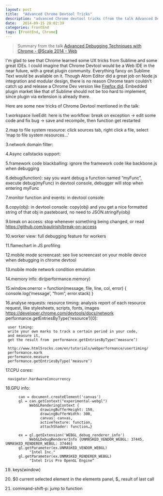 ```yaml
---
layout: post
title:  "Advanced Chrome Devtool Tricks"
description: "advanced Chrome devtool tricks (from the talk Advanced Debugging Techniques with Chrome - @Scale 2014 - Web)"
date:   2014-09-15 20:02:39
categories: FrontEnd
tags: [FrontEnd, Chrome]
---
```


> Summary from the talk [Advanced Debugging Techniques with Chrome - @Scale 2014 - Web](http://www.youtube.com/watch?v=B63jNjSVEbQ)

I'm glad to see that Chrome learned some UX tricks from Sublime and some great IDEs. I could imagine that Chrome Devtool would be a Web IDE in the near future, with a great plugin community. Everything fancy on Sublime Text would be available on it.
Though Atom Editor did a great job on Node.js integration and modular design, there is no reason Chrome team couldn't catch up and release a Chrome Dev version like [Firefox did](https://www.mozilla.org/en-US/firefox/developer/). Embedded plugin market like that of Sublime should not be too hard to implement, since plugin via extension is already there.

Here are some new tricks of Chrome Devtool mentioned in the talk:

1.workspace liveEdit:
     here is the workflow: break on exception -> edit some code and fix bug -> save and recompile, then function get restarted

2.map to file system resource:
     click sources tab, right click a file, select ‘map to file system resources...’

3.network domain filter:

4.Async callstacks support:

5.framework code blackballing:
     ignore the framework code like backbone.js when debugging

6.debug(function):
     say you want debug a function named “myFunc”, execute debug(myFunc) in devtool console, debugger will stop when entering myFunc

7.monitor function and events:
     in devtool console:


8.copy(obj):
     in devtool console: copy(obj) and you get a nice formatted string of that obj in pasteboard, no need to JSON.stringify(obj)

9.break on access:
     stop whenever something being changed, or read
     https://github.com/paulirish/break-on-access

10.worker view: full debugging feature for workers

11.flamechart in JS profiling

12.mobile mode screencast: see live screencast on your mobile device when debugging in chrome devtool

13.mobile mode network condition emulation

14.memory info: dir(performance.memory)

15.window.onerror = function(message, file, line, col, error) {
     console.log(‘message’, “from”, error.stack)
}

16.analyse requests:
     resource timing: analysis report of each resource request, like stylesheets, scripts, fonts, images
     https://developer.chrome.com/devtools/docs/network
     performance.getEntriesByType(‘resource’)[0]:


     user timing:
     write your own marks to track a certain period in your code,
     and measure it,
     get the result from  performance.getEntriesByType(‘measure’)

     http://www.html5rocks.com/en/tutorials/webperformance/usertiming/
     performance.mark
     performance.measure
     performance.getEntriesByType(‘measure’)


17.CPU cores:

     navigator.hardwareConcurrency

18.GPU info:

          can = document.createElement('canvas')
          gl = can.getContext("experimental-webgl")
               WebGLRenderingContext {
                    drawingBufferHeight: 150,
                    drawingBufferWidth: 300,
                    canvas: canvas,
                    activeTexture: function,
                    attachShader: function…}

          ex = gl.getExtension('WEBGL_debug_renderer_info')
               WebGLDebugRendererInfo {UNMASKED_VENDOR_WEBGL: 37445, UNMASKED_RENDERER_WEBGL: 37446}
          gl.getParameter(ex.UNMASKED_VENDOR_WEBGL)
               "Intel Inc."
          gl.getParameter(ex.UNMASKED_RENDERER_WEBGL)
               "Intel Iris Pro OpenGL Engine”

19. keys(window)

20. $0 current selected element in the elements panel, $_ result of last call

21. command-shift-p: jump to function